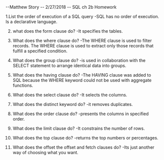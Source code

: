 --Matthew Story
-- 2/27/2018
-- SQL ch 2b Homework

1.List the order of execution of a SQL query
	-SQL has no order of execution. Is a declarative language.

2. what does the form clause do?
	-It specifies the tables.
	
3. What does the where clause do?
	-The WHERE clause is used to filter records.
         The WHERE clause is used to extract only those records that fulfill a specified condition.
	
	
4. What does the group clause do?
	-is used in collaboration with the SELECT statement to arrange identical data into groups. 

5. What does the having clause do?
	-The HAVING clause was added to SQL because the WHERE keyword could not be used with aggregate functions.

6. What does the select clause do? 
	-It selects the columns.
	
7. What does the distinct keyword do?
	-it removes duplicates.
	
8. What does the order clause do?
-presents the columns in specified order.

9. What does the limit clause do?
	-It constrains the number of rows.
	
10. What does the top clause do?
	-returns the top numbers or percentages. 
	
11. What does the offset the offset and fetch clauses do?
	-Its just another way of choosing what you want.